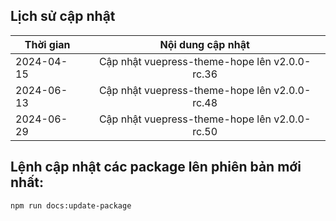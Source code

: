 ## Lịch sử cập nhật
|Thời gian | Nội dung cập nhật |
|----------|:-------------:|
|2024-04-15|Cập nhật vuepress-theme-hope lên v2.0.0-rc.36|
|2024-06-13|Cập nhật vuepress-theme-hope lên v2.0.0-rc.48|
|2024-06-29|Cập nhật vuepress-theme-hope lên v2.0.0-rc.50|

## Lệnh cập nhật các package lên phiên bản mới nhất:
```bash
npm run docs:update-package
```
